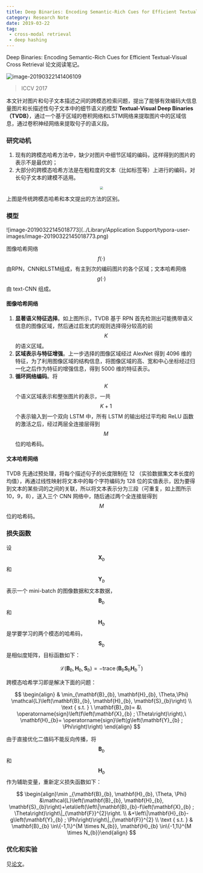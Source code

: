 ```yaml
---
title: Deep Binaries: Encoding Semantic-Rich Cues for Efficient Textual-Visual Cross Retrieval
category: Research Note
date: 2019-03-22
tag:
 - cross-modal retrieval
 - deep hashing
---
```


Deep Binaries: Encoding Semantic-Rich Cues for Efficient Textual-Visual Cross Retrieval 论文阅读笔记。

![image-20190322141406109](https://ws4.sinaimg.cn/large/006tKfTcgy1g1bjnkuuc8j31s80j0jw7.jpg)

> ICCV 2017

本文针对图片和句子文本描述之间的跨模态检索问题，提出了能够有效编码大信息量图片和长描述性句子文本中的细节语义的模型 **Textual-Visual Deep Binaries（TVDB）**，通过一个基于区域的卷积网络和LSTM网络来提取图片中的区域信息，通过卷积神经网络来提取句子的语义段。

<!-- more -->

### 研究动机

1. 现有的跨模态哈希方法中，缺少对图片中细节区域的编码，这样得到的图片的表示不是最优的；
2. 大部分的跨模态哈希方法是在粗粒度的文本（比如标签等）上进行的编码，对长句子文本的建模不适用。

<center><img src="../Library/Application Support/typora-user-images/image-20190322144453383.png" style="zoom:50%"/></center>

上图是传统跨模态哈希和本文提出的方法的区别。

### 模型

![image-20190322145018773](../Library/Application Support/typora-user-images/image-20190322145018773.png)

图像哈希网络 $$f(\cdot)$$ 由RPN，CNN和LSTM组成，有主到次的编码图片的各个区域；文本哈希网络 $$g(\cdot)$$ 由 text-CNN 组成。

#### 图像哈希网络

1. **显著语义特征选择**。如上图所示，TVDB 基于 RPN 首先检测出可能携带语义信息的图像区域，然后通过启发式的规则选择得分较高的前 $$K$$ 的语义区域。
2. **区域表示与特征增强**。上一步选择的图像区域经过 AlexNet 得到 4096 维的特征，为了利用图像区域的结构信息，将图像区域的高、宽和中心坐标经过归一化之后作为特征的增强信息，得到 5000 维的特征表示。
3. **循环网络编码**。将 $$K$$ 个语义区域表示和整张图片的表示，一共 $$K + 1$$ 个表示输入到一个双向 LSTM 中，所有 LSTM 的输出经过平均和 ReLU 函数的激活之后，经过两层全连接层得到 $$M$$ 位的哈希码。

#### 文本哈希网络

TVDB 先通过预处理，将每个描述句子的长度限制在 12 （实验数据集文本长度的均值），再通过线性映射将文本中的每个字符编码为 128 位的实值表示，因为要得到文本的某些词的之间的关联，所以将文本表示分为三段（可重复，如上图所示 10，9，8），送入三个 CNN 网络中，随后通过两个全连接层得到 $$M$$ 位的哈希码。

### 损失函数

设 $$\mathbf{X}_b$$ 和 $$\mathbf{Y}_b$$ 表示一个 mini-batch 的图像数据和文本数据，$$\mathbf{B}_b$$ 和 $$\mathbf{H}_b$$ 是学要学习的两个模态的哈希码， $$\mathbf{S}_b$$ 是相似度矩阵，目标函数如下：

$$
\mathcal{L}\left(\mathbf{B}_{b}, \mathbf{H}_{b}, \mathbf{S}_{b}\right)=-\operatorname{trace}\left(\mathbf{B}_{b} \mathbf{S}_{b} \mathbf{H}_{b}^{\top}\right)
$$

跨模态哈希学习即是解决下面的问题：

$$
\begin{align}
& \min_{\mathbf{B}_{b}, \mathbf{H}_{b}, \Theta,\Phi} \mathcal{L}\left(\mathbf{B}_{b}, \mathbf{H}_{b}, \mathbf{S}_{b}\right) \\ 
\text { s.t. } \ \mathbf{B}_{b}= &\ \operatorname{sign}\left(f\left(\mathbf{X}_{b} ; \Theta\right)\right),\ \mathbf{H}_{b}= \operatorname{sign}\left(g\left(\mathbf{Y}_{b} ; \Phi\right)\right)
\end{align}
$$

由于直接优化二值码不能反向传播，将 $$\mathbf{B}_b$$ 和 $$\mathbf{H}_b$$ 作为辅助变量，重新定义损失函数如下：

$$
\begin{align}\min _{\mathbf{B}_{b}, \mathbf{H}_{b}, \Theta, \Phi} &\mathcal{L}\left(\mathbf{B}_{b}, \mathbf{H}_{b}, \mathbf{S}_{b}\right)+\eta\left(\left\|\mathbf{B}_{b}-f\left(\mathbf{X}_{b} ; \Theta\right)\right\|_{\mathbf{F}}^{2}\right. \\ 
&+\left\|\mathbf{H}_{b}-g\left(\mathbf{Y}_{b} ; \Phi\right)\right\|_{\mathbf{F}}^{2} \\ 
\text { s.t. } & \mathbf{B}_{b} \in\{-1,1\}^{M \times N_{b}}, \mathbf{H}_{b} \in\{-1,1\}^{M \times N_{b}}\end{align}
$$

### 优化和实验

见[论文](http://openaccess.thecvf.com/content_ICCV_2017/papers/Shen_Deep_Binaries_Encoding_ICCV_2017_paper.pdf)。




